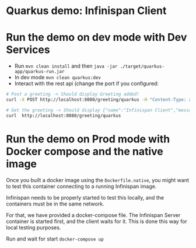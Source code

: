 # Quarkus demo: Infinispan Client

# Run the demo on dev mode with Dev Services

- Run `mvn clean install` and then `java -jar ./target/quarkus-app/quarkus-run.jar`
- In dev mode `mvn clean quarkus:dev`
- Interact with the rest api (change the port if you configured:

```bash
# Post a greeting -> Should display Greeting added!
curl -X POST http://localhost:8080/greeting/quarkus -H "Content-Type: application/json" -d '{"name" : "Infinispan Client", "message":"Hello World, Infinispan is up!"}' 

# Get the greeting -> Should display {"name":"Infinispan Client","message":"Hello World, Infinispan is up!"} 
curl  http://localhost:8080/greeting/quarkus
```

# Run the demo on Prod mode with Docker compose and the native image

Once you built a docker image using the `Dockerfile.native`, you might want to test this
container connecting to a running Infinispan image.

Infinispan needs to be properly started to test this locally, and the containers must be in the same network.

For that, we have provided a docker-compose file. The Infinispan Server container is started first, and the client 
waits for it. This is done this way for local testing purposes. 

Run and wait for start `docker-compose up`
